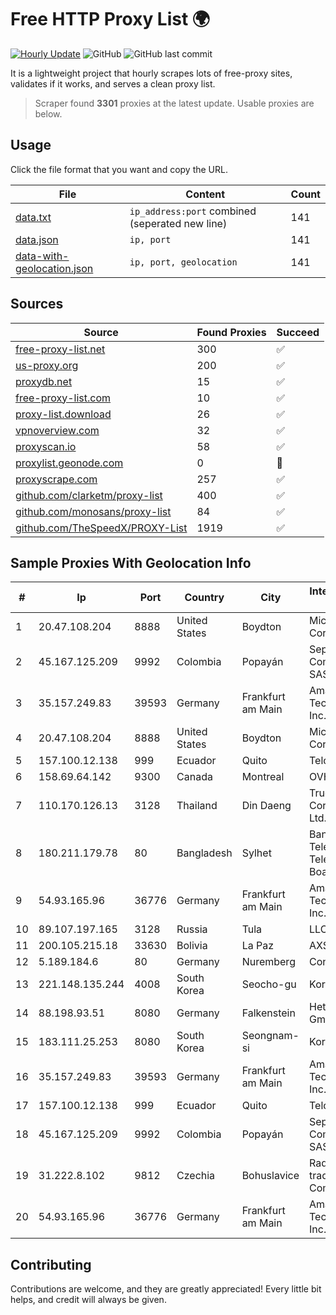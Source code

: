 
# Free HTTP Proxy List 🌍

[![Hourly Update](https://github.com/mertguvencli/http-proxy-list/actions/workflows/main.yml/badge.svg?branch=main)](https://github.com/mertguvencli/http-proxy-list/actions/workflows/main.yml)
![GitHub](https://img.shields.io/github/license/mertguvencli/http-proxy-list)
![GitHub last commit](https://img.shields.io/github/last-commit/mertguvencli/http-proxy-list)

It is a lightweight project that hourly scrapes lots of free-proxy sites, validates if it works, and serves a clean proxy list.


> Scraper found **3301** proxies at the latest update. Usable proxies are below.

## Usage

Click the file format that you want and copy the URL.


|File|Content|Count|
|----|-------|-----|
|[data.txt](https://raw.githubusercontent.com/mertguvencli/http-proxy-list/main/proxy-list/data.txt)|`ip_address:port` combined (seperated new line)|141|
|[data.json](https://raw.githubusercontent.com/mertguvencli/http-proxy-list/main/proxy-list/data.json)|`ip, port`|141|
|[data-with-geolocation.json](https://raw.githubusercontent.com/mertguvencli/http-proxy-list/main/proxy-list/data-with-geolocation.json)|`ip, port, geolocation`|141|

## Sources

|Source|Found Proxies|Succeed|
|------|-------------|-------|
|[free-proxy-list.net](https://free-proxy-list.net)|300|✅|
|[us-proxy.org](https://www.us-proxy.org)|200|✅|
|[proxydb.net](http://proxydb.net)|15|✅|
|[free-proxy-list.com](https://free-proxy-list.com/?page=&port=&type%5B%5D=http&type%5B%5D=https&up_time=0&search=Search)|10|✅|
|[proxy-list.download](https://www.proxy-list.download/HTTP)|26|✅|
|[vpnoverview.com](https://vpnoverview.com/privacy/anonymous-browsing/free-proxy-servers)|32|✅|
|[proxyscan.io](https://www.proxyscan.io)|58|✅|
|[proxylist.geonode.com](https://proxylist.geonode.com/api/proxy-list?limit=300&page=1&sort_by=lastChecked&sort_type=desc&protocols=http,https)|0|🚫|
|[proxyscrape.com](https://api.proxyscrape.com/v2/?request=displayproxies&protocol=http&timeout=10000&country=all&ssl=all&anonymity=all)|257|✅|
|[github.com/clarketm/proxy-list](https://raw.githubusercontent.com/clarketm/proxy-list/master/proxy-list-raw.txt)|400|✅|
|[github.com/monosans/proxy-list](https://raw.githubusercontent.com/monosans/proxy-list/main/proxies/http.txt)|84|✅|
|[github.com/TheSpeedX/PROXY-List](https://raw.githubusercontent.com/TheSpeedX/PROXY-List/master/http.txt)|1919|✅|


## Sample Proxies With Geolocation Info

|#|Ip|Port|Country|City|Internet Service Provider|
|-|--|----|-------|----|-------------------------|
|1|20.47.108.204|8888|United States|Boydton|Microsoft Corporation|
|2|45.167.125.209|9992|Colombia|Popayán|Sepcom Comunicaciones SAS|
|3|35.157.249.83|39593|Germany|Frankfurt am Main|Amazon Technologies Inc.|
|4|20.47.108.204|8888|United States|Boydton|Microsoft Corporation|
|5|157.100.12.138|999|Ecuador|Quito|Telconet S.A|
|6|158.69.64.142|9300|Canada|Montreal|OVH SAS|
|7|110.170.126.13|3128|Thailand|Din Daeng|True Internet Corporation CO. Ltd.|
|8|180.211.179.78|80|Bangladesh|Sylhet|Bangladesh Telegraph & Telephone Board|
|9|54.93.165.96|36776|Germany|Frankfurt am Main|Amazon Technologies Inc.|
|10|89.107.197.165|3128|Russia|Tula|LLC TK Altair|
|11|200.105.215.18|33630|Bolivia|La Paz|AXS Bolivia S. A.|
|12|5.189.184.6|80|Germany|Nuremberg|Contabo GmbH|
|13|221.148.135.244|4008|South Korea|Seocho-gu|Korea Telecom|
|14|88.198.93.51|8080|Germany|Falkenstein|Hetzner Online GmbH|
|15|183.111.25.253|8080|South Korea|Seongnam-si|Korea Telecom|
|16|35.157.249.83|39593|Germany|Frankfurt am Main|Amazon Technologies Inc.|
|17|157.100.12.138|999|Ecuador|Quito|Telconet S.A|
|18|45.167.125.209|9992|Colombia|Popayán|Sepcom Comunicaciones SAS|
|19|31.222.8.102|9812|Czechia|Bohuslavice|Radovan Ochvat trading as SAO Computers|
|20|54.93.165.96|36776|Germany|Frankfurt am Main|Amazon Technologies Inc.|



## Contributing

Contributions are welcome, and they are greatly appreciated! Every
little bit helps, and credit will always be given.

